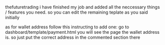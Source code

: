 thefuturetrading
i have finished my job and added all the neccessary things / features you need. so you can edit the remaining teplate as you said initially

as for wallet address follow this instructing to add one: go to dashboard/template/payment.html you will see the page the wallet address is. so just put the correct address in the commented section there
